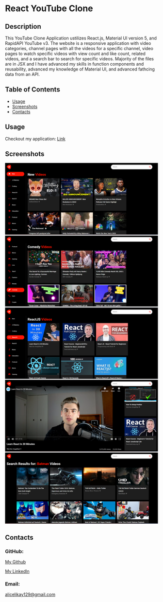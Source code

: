 # React YouTube Clone

## Description
This YouTube Clone Application ustilizes React.js, Material UI version 5, and RapidAPI YouTube v3. The website is a responsive application with video categories, channel pages with all the videos for a specific channel, video pages to watch specific videos with view count and like count, related videos, and a search bar to search for specific videos. Majority of the files are in JSX and I have advanced my skills in function components and reusability, advanced my knowledge of Material UI, and advanced fathcing data from an API.  

## Table of Contents
* [Usage](#usage)
* [Screenshots](#screenshots)
* [Contacts](#contacts)

## Usage
Checkout my application: [Link](https://youtube-clone-ali.netlify.app/)

## Screenshots
![web browser](/src/assets/Screenshot%20(137).png)
![web browser](/src/assets/Screenshot%20(142).png)
![web browser](/src/assets/Screenshot%20(139).png)
![web browser](/src/assets/Screenshot%20(141).png)
![web browser](/src/assets/Screenshot%20(140).png)

## Contacts
### GitHub: 
[My Github](https://github.com/AliCelikay)

[My LinkedIn](https://www.linkedin.com/in/alicelikay/)
### Email:
alicelikay129@gmail.com
